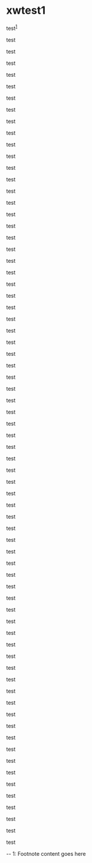 # xwtest1

test<sup>[1](#myfootnote1)</sup>

test

test

test

test

test

test

test

test

test

test

test

test

test

test

test

test

test

test

test

test

test

test

test

test

test

test

test

test

test

test

test

test

test

test

test

test

test

test

test

test

test

test

test

test

test

test

test

test

test

test

test

test

test

test

test

test

test

test

test

test

test

test

test

test

test

test

test

test

test

test



--
<a name="myfootnote1">1</a>: Footnote content goes here
